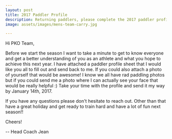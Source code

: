 ```yaml
---
layout: post
title: 2017 Paddler Profile
description: Returning paddlers, please complete the 2017 paddler profile
image: assets/images/mens-team-carry.jpg

---
```


Hi PKO Team,

Before we start the season I want to take a minute to get to know everyone and get a better understanding of you as an athlete and what you hope to achieve this next year. I have attached a paddler profile sheet that I would like you all to fill out and send back to me. If you could also attach a photo of yourself that would be awesome! I know we all have rad paddling photos but if you could send me a photo where I can actually see your face that would be really helpful :) Take your time with the profile and send it my way by January 14th, 2017. 

If you have any questions please don't hesitate to reach out. Other than that have a great holiday and get ready to train hard and have a lot of fun next season!! 

Cheers!

--
Head Coach
Jean